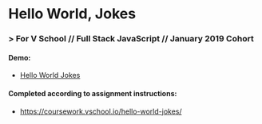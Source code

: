 # Hello World, Jokes
### > For V School // Full Stack JavaScript // January 2019 Cohort

#### Demo:
- <a href="http://htmlpreview.github.com/?https://github.com/yummywakame/V-School-Assignments/blob/master/exercises/week-01/05-hello-world-jokes/index.html" target="_blank">Hello World Jokes</a>

#### Completed according to assignment instructions: 
- https://coursework.vschool.io/hello-world-jokes/
